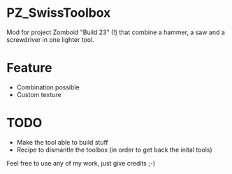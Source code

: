 PZ_SwissToolbox
===============

Mod for project Zomboid "Build 23" (!) that combine a hammer, a saw and a screwdriver in one lighter tool.


Feature
======
- Combination possible
- Custom texture

TODO
====
- Make the tool able to build stuff
- Recipe to dismantle the toolbox (in order to get back the inital tools)



Feel free to use any of my work, just give credits ;-)